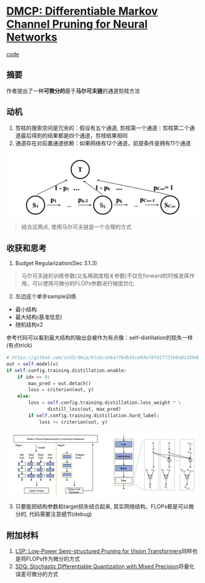# [DMCP: Differentiable Markov Channel Pruning for Neural Networks](https://openaccess.thecvf.com/content_CVPR_2020/papers/Guo_DMCP_Differentiable_Markov_Channel_Pruning_for_Neural_Networks_CVPR_2020_paper.pdf)

[code](https://github.com/zx55/dmcp)

## 摘要

作者提出了一种**可微分的**基于**马尔可夫链**的通道剪枝方法

## 动机

1. 剪枝的搜索空间是冗余的：假设有五个通道, 剪枝第一个通道｜剪枝第二个通道最后得到的结果都是四个通道，剪枝结果相同
2. 通道存在对前置通道依赖：如果网络有12个通道，前提条件是拥有11个通道
<img src="./images/DMCP_2.png" alt="image-20231128102419227" style="zoom: 50%;" />


> 结合这两点, 使用马尔可夫链是一个合理的方式

## 收获和思考

1. Budget Regularization(Sec 3.1.3)

> 马尔可夫链的训练参数(又名稀疏度相关参数)不仅在forward的时候发挥作用，可以使用可微分的FLOPs参数进行梯度优化

2. 左边这个单步sample训练

- 最小结构
- 最大结构(基准信息)
- 随机结构x2

参考代码可以看到最大结构的输出会被作为有点像：self-distillation的损失一样(有点trick)
```python
# https://github.com/zx55/dmcp/blob/a36a7f64b33ce93ef0f41f73166a01d29d6a1a5a/runner/us_runner.py#L203-L210
out = self.model(x)
if self.config.training.distillation.enable:
    if idx == 0:
        max_pred = out.detach()
        loss = criterion(out, y)
    else:
        loss = self.config.training.distillation.loss_weight * \
               distill_loss(out, max_pred)
        if self.config.training.distillation.hard_label:
            loss += criterion(out, y)
```
<img src="./images/DMCP_1.png" alt="image-20231128102419227" style="zoom: 50%;" />

3. 只要能把结构参数和target损失结合起来, 其实网络结构、FLOPs都是可以微分的, 代码需要注意细节(debug)



## 附加材料

1. [LSP: Low-Power Semi-structured Pruning for Vision Transformers](https://openreview.net/forum?id=FoqZKsH9sE)同样也是将FLOPs作为微分的方式
2. [SDQ: Stochastic Differentiable Quantization with Mixed Precision](https://huangowen.github.io/SDQ/)将量化误差可微分的方式

